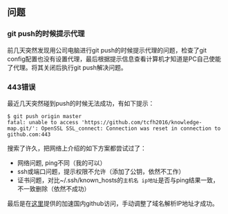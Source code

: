 ## 问题

### git push的时候提示代理

前几天突然发现用公司电脑进行git push的时候提示代理的问题，检查了git config配置也没有设置代理，最后根据提示信息查看计算机才知道是PC自己使能了代理。将其关闭后执行git push解决问题。

### 443错误

最近几天突然碰到push的时候无法成功，有如下提示：

```
$ git push origin master
fatal: unable to access 'https://github.com/tcfh2016/knowledge-map.git/': OpenSSL SSL_connect: Connection was reset in connection to github.com:443
```

搜索了许久，把网络上介绍的如下方案都尝试过了：

- 网络问题, ping不同（我的可以）
- ssh或端口问题，提示权限不允许（添加了公钥，依然不工作）
- 证书问题，对比~/.ssh/known_hosts的`主机名 ip地址`是否与ping结果一致，不一致删除（依然不成功）

最后是在[这里](https://jasonkayzk.github.io/2019/10/10/%E5%85%B3%E4%BA%8E%E4%BD%BF%E7%94%A8Git%E6%97%B6push-pull%E8%B6%85%E6%97%B6-%E4%BB%A5%E5%8F%8AGithub%E8%AE%BF%E9%97%AE%E6%85%A2%E7%9A%84%E8%A7%A3%E5%86%B3%E5%8A%9E%E6%B3%95/)提供的加速国内github访问，手动调整了域名解析IP地址才成功。

